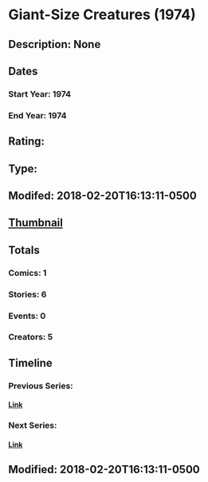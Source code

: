 # Giant-Size Creatures (1974)
## Description: None
## Dates
### Start Year: 1974
### End Year: 1974
## Rating: 
## Type: 
## Modifed: 2018-02-20T16:13:11-0500
## [Thumbnail](http://i.annihil.us/u/prod/marvel/i/mg/7/30/5a8c8f479392a.jpg)
## Totals
### Comics: 1
### Stories: 6
### Events: 0
### Creators: 5
## Timeline
### Previous Series: 
#### [Link]()
### Next Series: 
#### [Link]()
## Modified: 2018-02-20T16:13:11-0500